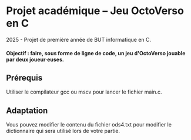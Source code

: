 # Projet académique – Jeu OctoVerso en C
2025 - Projet de première année de BUT informatique en C.
#### Objectif : faire, sous forme de ligne de code, un jeu d'OctoVerso jouable par deux joueur·euses.
## Prérequis
Utiliser le compilateur gcc ou mscv pour lancer le fichier main.c.
## Adaptation
Vous pouvez modifier le contenu du fichier ods4.txt pour modifier le dictionnaire qui sera utilisé lors de votre partie.
